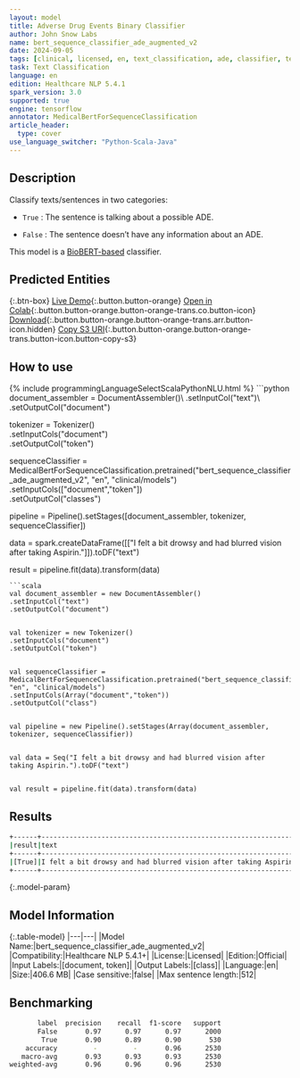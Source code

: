 ```yaml
---
layout: model
title: Adverse Drug Events Binary Classifier
author: John Snow Labs
name: bert_sequence_classifier_ade_augmented_v2
date: 2024-09-05
tags: [clinical, licensed, en, text_classification, ade, classifier, tensorflow]
task: Text Classification
language: en
edition: Healthcare NLP 5.4.1
spark_version: 3.0
supported: true
engine: tensorflow
annotator: MedicalBertForSequenceClassification
article_header:
  type: cover
use_language_switcher: "Python-Scala-Java"
---
```


## Description

Classify texts/sentences in two categories:


- `True` : The sentence is talking about a possible ADE.


- `False` : The sentence doesn’t have any information about an ADE.


This model is a [BioBERT-based](https://github.com/dmis-lab/biobert) classifier.

## Predicted Entities



{:.btn-box}
[Live Demo](https://demo.johnsnowlabs.com/healthcare/CLASSIFICATION_ADE/){:.button.button-orange}
[Open in Colab](https://github.com/JohnSnowLabs/spark-nlp-workshop/blob/master/healthcare-nlp/08.3.MedicalBertForSequenceClassification_in_SparkNLP.ipynb){:.button.button-orange.button-orange-trans.co.button-icon}
[Download](https://s3.amazonaws.com/auxdata.johnsnowlabs.com/clinical/models/bert_sequence_classifier_ade_augmented_v2_en_5.4.1_3.0_1725544845106.zip){:.button.button-orange.button-orange-trans.arr.button-icon.hidden}
[Copy S3 URI](s3://auxdata.johnsnowlabs.com/clinical/models/bert_sequence_classifier_ade_augmented_v2_en_5.4.1_3.0_1725544845106.zip){:.button.button-orange.button-orange-trans.button-icon.button-copy-s3}

## How to use



<div class="tabs-box" markdown="1">
{% include programmingLanguageSelectScalaPythonNLU.html %}
```python
document_assembler = DocumentAssembler()\
    .setInputCol("text")\
    .setOutputCol("document")

tokenizer = Tokenizer()\
    .setInputCols("document")\
    .setOutputCol("token")

sequenceClassifier = MedicalBertForSequenceClassification.pretrained("bert_sequence_classifier_ade_augmented_v2", "en", "clinical/models")\
    .setInputCols(["document","token"])\
    .setOutputCol("classes")

pipeline = Pipeline().setStages([document_assembler, tokenizer, sequenceClassifier])

data = spark.createDataFrame([["I felt a bit drowsy and had blurred vision after taking Aspirin."]]).toDF("text")

result = pipeline.fit(data).transform(data)
```
```scala
val document_assembler = new DocumentAssembler() 
.setInputCol("text") 
.setOutputCol("document")


val tokenizer = new Tokenizer()
.setInputCols("document")
.setOutputCol("token")


val sequenceClassifier = MedicalBertForSequenceClassification.pretrained("bert_sequence_classifier_ade_augmented_v2", "en", "clinical/models")
.setInputCols(Array("document","token"))
.setOutputCol("class")


val pipeline = new Pipeline().setStages(Array(document_assembler, tokenizer, sequenceClassifier))


val data = Seq("I felt a bit drowsy and had blurred vision after taking Aspirin.").toDF("text")


val result = pipeline.fit(data).transform(data)
```
</div>

## Results

```bash
+------+----------------------------------------------------------------+
|result|text                                                            |
+------+----------------------------------------------------------------+
|[True]|I felt a bit drowsy and had blurred vision after taking Aspirin.|
+------+----------------------------------------------------------------+
```

{:.model-param}
## Model Information

{:.table-model}
|---|---|
|Model Name:|bert_sequence_classifier_ade_augmented_v2|
|Compatibility:|Healthcare NLP 5.4.1+|
|License:|Licensed|
|Edition:|Official|
|Input Labels:|[document, token]|
|Output Labels:|[class]|
|Language:|en|
|Size:|406.6 MB|
|Case sensitive:|false|
|Max sentence length:|512|

## Benchmarking

```bash
       label  precision    recall  f1-score   support
       False       0.97      0.97      0.97      2000
        True       0.90      0.89      0.90       530
    accuracy         -         -       0.96      2530
   macro-avg       0.93      0.93      0.93      2530
weighted-avg       0.96      0.96      0.96      2530
```